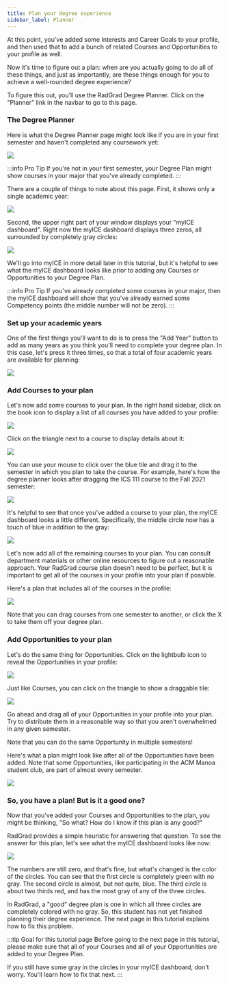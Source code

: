 ```yaml
---
title: Plan your degree experience
sidebar_label: Planner
---
```


At this point, you've added some Interests and Career Goals to your profile, and then used that to add a bunch of related Courses and Opportunities to your profile as well.

Now it's time to figure out a plan: when are you actually going to do all of these things, and just as importantly, are these things enough for you to achieve a well-rounded degree experience?

To figure this out, you'll use the RadGrad Degree Planner. Click on the "Planner" link in the navbar to go to this page.

### The Degree Planner

Here is what the Degree Planner page might look like if you are in your first semester and haven't completed any coursework yet:

![](/img/user-guide/new-student/degree-planner.png)

:::info Pro Tip
If you're not in your first semester, your Degree Plan might show courses in your major that you've already completed.
:::

There are a couple of things to note about this page. First, it shows only a single academic year:

![](/img/user-guide/new-student/degree-planner-ay.png)

Second, the upper right part of your window displays your "myICE dashboard".  Right now the myICE dashboard displays three zeros, all surrounded by completely gray circles:

![](/img/user-guide/new-student/degree-planner-ice.png)

We'll go into myICE in more detail later in this tutorial, but it's helpful to see what the myICE dashboard looks like prior to adding any Courses or Opportunities to your Degree Plan.

:::info Pro Tip
If you've already completed some courses in your major, then the myICE dashboard will show that you've already earned some Competency points (the middle number will not be zero).
:::

### Set up your academic years

One of the first things you'll want to do is to press the "Add Year" button to add as many years as you think you'll need to complete your degree plan.  In this case, let's press it three times, so that a total of four academic years are available for planning:

![](/img/user-guide/new-student/degree-planner-ay-2.png)

### Add Courses to your plan

Let's now add some courses to your plan.  In the right hand sidebar, click on the book icon to display a list of all courses you have added to your profile:

![](/img/user-guide/new-student/degree-planner-courses.png)

Click on the triangle next to a course to display details about it:

![](/img/user-guide/new-student/degree-planner-courses-1.png)

You can use your mouse to click over the blue tile and drag it to the semester in which you plan to take the course. For example, here's how the degree planner looks after dragging the ICS 111 course to the Fall 2021 semester:

![](/img/user-guide/new-student/degree-planner-courses-2.png)

It's helpful to see that once you've added a course to your plan, the myICE dashboard looks a little different. Specifically, the middle circle now has a touch of blue in addition to the gray:

![](/img/user-guide/new-student/degree-planner-ice-2.png)

Let's now add all of the remaining courses to your plan. You can consult department materials or other online resources to figure out a reasonable approach.  Your RadGrad course plan doesn't need to be perfect, but it is important to get all of the courses in your profile into your plan if possible.

Here's a plan that includes all of the courses in the profile:

![](/img/user-guide/new-student/degree-planner-courses-3.png)

Note that you can drag courses from one semester to another, or click the X to take them off your degree plan.

### Add Opportunities to your plan

Let's do the same thing for Opportunities.  Click on the lightbulb icon to reveal the Opportunities in your profile:

![](/img/user-guide/new-student/degree-planner-opportunities.png)

Just like Courses, you can click on the triangle to show a draggable tile:

![](/img/user-guide/new-student/degree-planner-opportunities-1.png)

Go ahead and drag all of your Opportunities in your profile into your plan. Try to distribute them in a reasonable way so that you aren't overwhelmed in any given semester.

Note that you can do the same Opportunity in multiple semesters!

Here's what a plan might look like after all of the Opportunities have been added. Note that some Opportunities, like participating in the ACM Manoa student club, are part of almost every semester.

![](/img/user-guide/new-student/degree-planner-opportunities-2.png)

### So, you have a plan!  But is it a good one?

Now that you've added your Courses and Opportunities to the plan, you might be thinking, "So what? How do I know if this plan is any good?"

RadGrad provides a simple heuristic for answering that question. To see the answer for this plan, let's see what the myICE dashboard looks like now:

![](/img/user-guide/new-student/degree-planner-ice-3.png)

The numbers are still zero, and that's fine, but what's changed is the color of the circles. You can see that the first circle is completely green with no gray. The second circle is almost, but not quite, blue. The third circle is about two thirds red, and has the most gray of any of the three circles.

In RadGrad, a "good" degree plan is one in which all three circles are completely colored with no gray. So, this student has not yet finished planning their degree experience.  The next page in this tutorial explains how to fix this problem.

:::tip Goal for this tutorial page
Before going to the next page in this tutorial, please make sure that all of your Courses and all of your Opportunities are added to your Degree Plan.

If you still have some gray in the circles in your myICE dashboard, don't worry.  You'll learn how to fix that next.
:::




